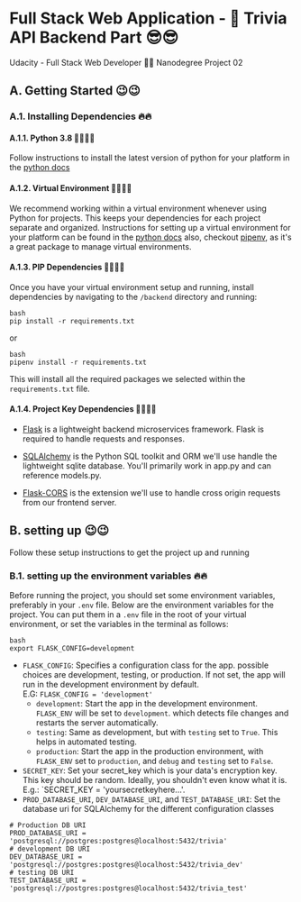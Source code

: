 # Full Stack Web Application - 🤩 Trivia API Backend Part 😎😎
Udacity - Full Stack Web Developer 👨‍💻 Nanodegree Project 02

## A. Getting Started 😉😉

### A.1. Installing Dependencies 🔥🔥

#### A.1.1. Python 3.8 👨‍💻👨‍💻

Follow instructions to install the latest version of python for your platform in the [python docs](https://docs.python.org/3/using/unix.html#getting-and-installing-the-latest-version-of-python)

#### A.1.2. Virtual Environment 👨‍💻👨‍💻

We recommend working within a virtual environment whenever using Python for projects. This keeps your dependencies for each project separate and organized. Instructions for setting up a virtual environment for your platform can be found in the [python docs](https://packaging.python.org/guides/installing-using-pip-and-virtual-environments/)
also, checkout [pipenv](https://pypi.org/project/pipenv/), as it's a great package to manage virtual environments.

#### A.1.3. PIP Dependencies 👨‍💻👨‍💻

Once you have your virtual environment setup and running, install dependencies by navigating to the `/backend` directory and running:

```
bash
pip install -r requirements.txt
```
or
```
bash
pipenv install -r requirements.txt
```

This will install all the required packages we selected within the `requirements.txt` file.

#### A.1.4. Project Key Dependencies 👨‍💻👨‍💻

- [Flask](http://flask.pocoo.org/)  is a lightweight backend microservices framework. Flask is required to handle requests and responses.

- [SQLAlchemy](https://www.sqlalchemy.org/) is the Python SQL toolkit and ORM we'll use handle the lightweight sqlite database. You'll primarily work in app.py and can reference models.py. 

- [Flask-CORS](https://flask-cors.readthedocs.io/en/latest/#) is the extension we'll use to handle cross origin requests from our frontend server. 

## B. setting up 😉😉 

Follow these setup instructions to get the project up and running

### B.1. setting up the environment variables 🔥🔥

Before running the project, you should set some environment variables, preferably in your ```.env``` file.
Below are the environment variables for the project. You can put them in a `.env` file in the root of your virtual environment, or set the variables in the terminal as follows:

```
bash
export FLASK_CONFIG=development
```

- `FLASK_CONFIG`: Specifies a configuration class for the app. possible choices are development, testing, or production. If not set, the app will run in the development environment by default.  
E.G: `FLASK_CONFIG = 'development'`
    - `development`: Start the app in the development environment. `FLASK_ENV` will be set to `development`. which detects file changes and restarts the server automatically.
    - `testing`: Same as development, but with `testing` set to `True`. This helps in automated testing.
    - `production`: Start the app in the production environment, with `FLASK_ENV` set to `production`, and `debug` and `testing` set to `False`.
- `SECRET_KEY`: Set your secret_key which is your data's encryption key. This key should be random. Ideally, you shouldn't even know what it is.  
E.g.: `SECRET_KEY = 'yoursecretkeyhere...'.
- `PROD_DATABASE_URI`, `DEV_DATABASE_URI`, and `TEST_DATABASE_URI`: Set the database uri for SQLAlchemy for the different configuration classes  

```
# Production DB URI
PROD_DATABASE_URI = 'postgresql://postgres:postgres@localhost:5432/trivia'
# development DB URI 
DEV_DATABASE_URI = 'postgresql://postgres:postgres@localhost:5432/trivia_dev'
# testing DB URI
TEST_DATABASE_URI = 'postgresql://postgres:postgres@localhost:5432/trivia_test'
```



